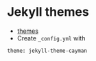 # Jekyll themes

* [themes](https://pages.github.com/themes/)
* Create `_config.yml` with

```
theme: jekyll-theme-cayman
```



